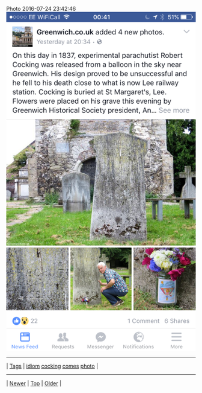 <!--
title: Photo 2016-07-24 23
date: 2020-06-28T15:00:41.495Z
tags: idiom, cocking, comes, photo
-->











Photo 2016-07-24 23:42:46
![](147917309907-0.png)

<!--BOTTOM-POST-NAVIGATION-->
---

| [Tags](tags.md) | [idiom](tag-idiom.md) [cocking](tag-cocking.md) [comes](tag-comes.md) [photo](tag-photo.md) |

---

| [Newer](147501198112.md) | [Top](index.md) | [Older](148054784072.md) |